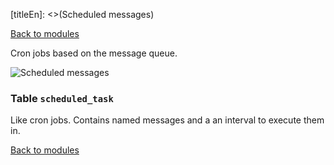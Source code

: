 [titleEn]: <>(Scheduled messages)

[Back to modules](./../10-modules.md)

Cron jobs based on the message queue.

![Scheduled messages](./dist/erd-shopware-core-framework-scheduledtask.png)


### Table `scheduled_task`

Like cron jobs. Contains named messages and a an interval to execute them in. 


[Back to modules](./../10-modules.md)
